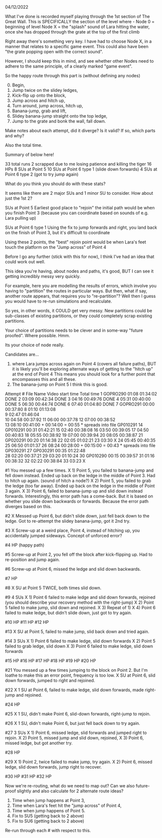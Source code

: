 04/12/2022

What I've done is recorded myself playing through the 1st section of The Great Wall.
This is SPECIFICALLY the section of the level where -
Node 0 = beginning of level
Node X = the "splash" sound of Lara hitting the water, once she has dropped through the grate
at the top of the first climb

Right away there's something very key.
I have had to choose Node X, in a manner that relates to a specific game event.
This could also have been "the grate popping open with the correct sound".

However, I should keep this in mind, and see whether other Nodes need to adhere to the same
principle, of a clearly marked "game event".

So the happy route through this part is (without defining any nodes)

0) Begin,
1) Jump twice on the slidey ledges,
2) Kick-flip up onto the block,
3) Jump across and hitch up,
4) Turn around, jump across, hitch up,
5) Banana-jump, grab and lift,
6) Slidey banana-jump straight onto the top ledge,
7) Jump to the grate and bonk the wall, fall down.

Make notes about each attempt, did it diverge? Is it valid? If so, which parts and why?

Also the total time.

Summary of below here!

33      total runs
2       scrapped due to me losing patience and killing the tiger
16      HPs
8       SUs at Point 5
10      SUs at Point 6 type 1 (slide down forwards)
4       SUs at Point 6 type 2 (got to try jump again)

What do you think you should do with these stats?

It seems like there are 2 major SUs and 1 minor SU to consider.
How about just the 1st 2?

SUs at Point 5
Earliest good place to "rejoin" the initial path would be when you finish Point 3
(because you can coordinate based on sounds of e.g. Lara pulling up)

SUs at Point 6 type 1
Using the fix to jump forwards and right, you land back on the finish of Point 3,
but it's difficult to coordinate

Using these 2 points, the "best" rejoin point would be when Lara's feet touch the
platform on the "Jump across" of Point 4

Before I go any further (stick with this for now), I think I've had an idea that
could work out well.

This idea you're having, about nodes and paths, it's good, BUT I can see it getting
incredibly messy very quickly.

For example, here you are modelling the results of errors, which involve you
having to "partition" the routes in particular ways.
But then, what if say, another route appears, that requires you to "re-partition"?
Well then I guess you would have to re-run simulations and recalculate.

So yes, in other words, it COULD get very messy.
New partitions could be sub-classes of existing partitions, or they could completely
scrap existing partitions.

Your choice of partitions needs to be clever and in some-way "future proofed".
Where possible. Hmm.

Its your choice of node really.

Candidates are...

1) where Lara jumps across again on Point 4 (covers all failure paths), BUT
it is likely you'll be exploring alternate ways of getting to the "hitch up" at
the end of Point 4
This means you should look for a further point that encompasses this and all these.
2) The banana-jump on Point 5
I think this is good.

Attempt #   File Name     Video start time      Total time
1           GOPRO290      01:08                 01:34:02            DONE
2                         03:09                 00:42:34            DONE
3                         04:16                 00:49:76            DONE
4                         05:31                 00:40:00            DONE
5                         06:30                 00:44:74            DONE
6                         07:40                 01:04:80            DONE
7           GOPRO291      00:00                 00:37:80
8                         01:10                 01:13:08    
9                         02:47                 01:46:04  
10                        04:58                 00:37:92
11                        06:00                 00:37:78 
12                        07:00                 00:38:52   
13                        08:10                 00:41:00 + 00:14:00 = 00:55      * spreads into file GP010291
14          GP010291      00:31                 01:42:21
15                        02:40                 00:38:08
16                        03:50                 00:39:05
17                        04:50                 00:40:83
18                        05:55                 00:38:92
19                        07:00                 00:39:94
20                        08:05                 00:38:87
21          GP020291      00:20                 01:14:38
22                        02:05                 01:02:21
23                        03:30                 X
24                        05:45                 00:40:35
25                        06:50                 01:01:37
26                        08:24                 00:28:00 + 00:15:00 = 00:43                  * spreads into file GP030291
27          GP030291      00:35                 01:22:48  
28                        02:20                 00:37:21
29                        03:20                 01:10:24
30          GP010290      00:15                 00:39:57
31                        01:16                 00:38:32
32                        02:22                 00:38:84
33                        03:23                 X

#1
You messed up a few times.
X 1) Point 5, you failed to banana-jump and fell down instead.
Ended up back on the ledge in the middle of Point 3.
Had to hitch up again. (sound of hitch a node?)
X 2) Point 5, you failed to grab the ledge (too far away).
Ended up back on the ledge in the middle of Point 3 again.
X 3) Point 6, failed to banana-jump up and slid down instead forwards.
Interestingly, this error path has a come-back.
But it is based on whether you slide down backwards or forwards.
Because the error path diverges based on this.

#2
X Messed up Point 6, but didn't slide down, just fell back down to the ledge.
Got to re-attempt the slidey banana-jump, got it 2nd try.

#3
X Screw-up at a weird place, Point 4, instead of hitching up, you accidentally
jumped sideways. Concept of unforced error?

#4 HP (happy path)

#5
Screw-up at Point 2, you fell off the block after kick-flipping up.
Had to re-position and jump again.

#6
Screw-up at Point 6, missed the ledge and slid down backwards.

#7 HP

#8
X SU at Point 5 TWICE, both times slid down.

#9
4 SUs
X 1) Point 6 failed to make ledge and slid down forwards, rejoined
(you should describe your recovery method with the right-jump)
X 2) Point 5 failed to make jump, slid down and rejoined.
X 3) Repeat of 1)
X 4) Point 6 failed to make ledge, but didn't slide down, just
got to try again.

#10 HP
#11 HP
#12 HP

#13
X SU at Point 5, failed to make jump, slid back down and tried again.

#14
3 SUs
X 1) Point 6 failed to make ledge, slid down forwards
X 2) Point 5 failed to grab ledge, slid down
X 3) Point 6 failed to make ledge, slid down forwards

#15 HP
#16 HP
#17 HP
#18 HP
#19 HP
#20 HP

#21
You messed up a few times jumping to the block on Point 2.
But I'm loathe to make this an error point, frequency is too low.
X SU at Point 6, slid down forwards, jumped to right and rejoined.

#22
X 1 SU at Point 6, failed to make ledge, slid down forwards,
made right-jump and rejoined.

#24 HP

#25
X 1 SU, didn't make Point 6, slid-down forwards,
right-jump to rejoin.

#26
X 1 SU, didn't make Point 6, but just fell back down to try again.

#27
3 SUs
X 1) Point 6, missed ledge, slid forwards and jumped right to rejoin.
X 2) Point 5, missed jump and slid down, rejoined,
X 3) Point 6, missed ledge, but got another try.

#28 HP

#29
X 1) Point 2, twice failed to make jump, try again.
X 2) Point 6, missed ledge, slid down forwards, jump right to recover.

#30 HP
#31 HP
#32 HP



Now we're re-routing, what do we need to map out?
Can we also future-proof slightly and also calculate for 2 alternate route ideas?

1) Time when jump happens at Point 3,
2) Time when Lara's feet hit the "jump across" of Point 4,
3) Time when jump happens of Point 5.
4) Fix to SU5 (getting back to 2 above)
5) Fix to SU6 (getting back to 2 above)

Re-run through each # with respect to this.
